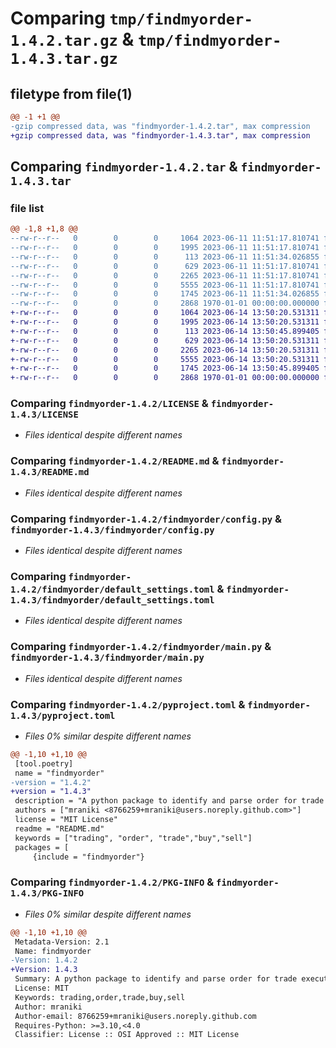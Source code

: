 # Comparing `tmp/findmyorder-1.4.2.tar.gz` & `tmp/findmyorder-1.4.3.tar.gz`

## filetype from file(1)

```diff
@@ -1 +1 @@
-gzip compressed data, was "findmyorder-1.4.2.tar", max compression
+gzip compressed data, was "findmyorder-1.4.3.tar", max compression
```

## Comparing `findmyorder-1.4.2.tar` & `findmyorder-1.4.3.tar`

### file list

```diff
@@ -1,8 +1,8 @@
--rw-r--r--   0        0        0     1064 2023-06-11 11:51:17.810741 findmyorder-1.4.2/LICENSE
--rw-r--r--   0        0        0     1995 2023-06-11 11:51:17.810741 findmyorder-1.4.2/README.md
--rw-r--r--   0        0        0      113 2023-06-11 11:51:34.026855 findmyorder-1.4.2/findmyorder/__init__.py
--rw-r--r--   0        0        0      629 2023-06-11 11:51:17.810741 findmyorder-1.4.2/findmyorder/config.py
--rw-r--r--   0        0        0     2265 2023-06-11 11:51:17.810741 findmyorder-1.4.2/findmyorder/default_settings.toml
--rw-r--r--   0        0        0     5555 2023-06-11 11:51:17.810741 findmyorder-1.4.2/findmyorder/main.py
--rw-r--r--   0        0        0     1745 2023-06-11 11:51:34.026855 findmyorder-1.4.2/pyproject.toml
--rw-r--r--   0        0        0     2868 1970-01-01 00:00:00.000000 findmyorder-1.4.2/PKG-INFO
+-rw-r--r--   0        0        0     1064 2023-06-14 13:50:20.531311 findmyorder-1.4.3/LICENSE
+-rw-r--r--   0        0        0     1995 2023-06-14 13:50:20.531311 findmyorder-1.4.3/README.md
+-rw-r--r--   0        0        0      113 2023-06-14 13:50:45.899405 findmyorder-1.4.3/findmyorder/__init__.py
+-rw-r--r--   0        0        0      629 2023-06-14 13:50:20.531311 findmyorder-1.4.3/findmyorder/config.py
+-rw-r--r--   0        0        0     2265 2023-06-14 13:50:20.531311 findmyorder-1.4.3/findmyorder/default_settings.toml
+-rw-r--r--   0        0        0     5555 2023-06-14 13:50:20.531311 findmyorder-1.4.3/findmyorder/main.py
+-rw-r--r--   0        0        0     1745 2023-06-14 13:50:45.899405 findmyorder-1.4.3/pyproject.toml
+-rw-r--r--   0        0        0     2868 1970-01-01 00:00:00.000000 findmyorder-1.4.3/PKG-INFO
```

### Comparing `findmyorder-1.4.2/LICENSE` & `findmyorder-1.4.3/LICENSE`

 * *Files identical despite different names*

### Comparing `findmyorder-1.4.2/README.md` & `findmyorder-1.4.3/README.md`

 * *Files identical despite different names*

### Comparing `findmyorder-1.4.2/findmyorder/config.py` & `findmyorder-1.4.3/findmyorder/config.py`

 * *Files identical despite different names*

### Comparing `findmyorder-1.4.2/findmyorder/default_settings.toml` & `findmyorder-1.4.3/findmyorder/default_settings.toml`

 * *Files identical despite different names*

### Comparing `findmyorder-1.4.2/findmyorder/main.py` & `findmyorder-1.4.3/findmyorder/main.py`

 * *Files identical despite different names*

### Comparing `findmyorder-1.4.2/pyproject.toml` & `findmyorder-1.4.3/pyproject.toml`

 * *Files 0% similar despite different names*

```diff
@@ -1,10 +1,10 @@
 [tool.poetry]
 name = "findmyorder"
-version = "1.4.2"
+version = "1.4.3"
 description = "A python package to identify and parse order for trade execution."
 authors = ["mraniki <8766259+mraniki@users.noreply.github.com>"]
 license = "MIT License"
 readme = "README.md"
 keywords = ["trading", "order", "trade","buy","sell"]
 packages = [
     {include = "findmyorder"}
```

### Comparing `findmyorder-1.4.2/PKG-INFO` & `findmyorder-1.4.3/PKG-INFO`

 * *Files 0% similar despite different names*

```diff
@@ -1,10 +1,10 @@
 Metadata-Version: 2.1
 Name: findmyorder
-Version: 1.4.2
+Version: 1.4.3
 Summary: A python package to identify and parse order for trade execution.
 License: MIT
 Keywords: trading,order,trade,buy,sell
 Author: mraniki
 Author-email: 8766259+mraniki@users.noreply.github.com
 Requires-Python: >=3.10,<4.0
 Classifier: License :: OSI Approved :: MIT License
```

